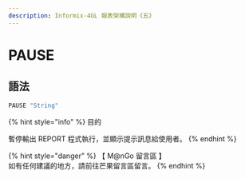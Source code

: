```yaml
---
description: Informix-4GL 報表架構說明《五》
---
```


# PAUSE

## 語法

```objectivec
PAUSE "String"
```

{% hint style="info" %}
目的

暫停輸出 REPORT 程式執行，並顯示提示訊息給使用者。
{% endhint %}

{% hint style="danger" %}
【 M@nGo 留言區 】\
如有任何建議的地方，請前往芒果留言區留言。
{% endhint %}
